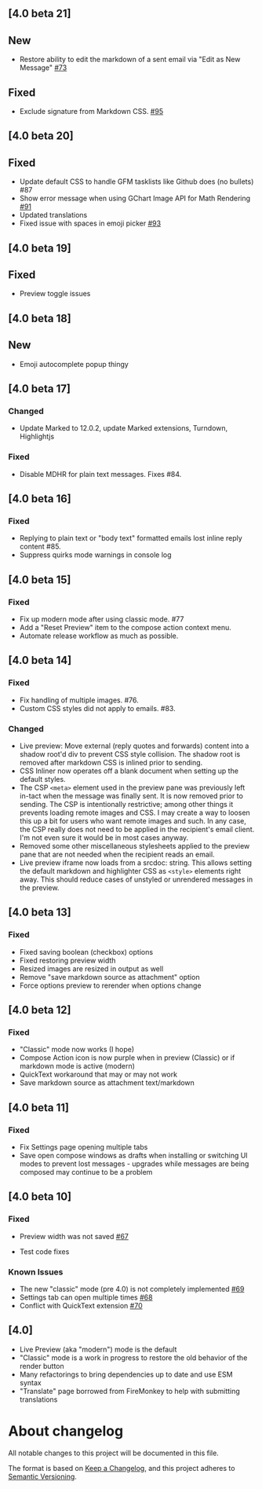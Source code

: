 ## [4.0 beta 21]

## New

- Restore ability to edit the markdown of a sent email via "Edit as New Message"
  [#73](https://gitlab.com/jfx2006/markdown-here-revival/-/issues/73)

## Fixed

- Exclude signature from Markdown CSS. [#95](https://gitlab.com/jfx2006/markdown-here-revival/-/issues/95)

## [4.0 beta 20]

## Fixed

- Update default CSS to handle GFM tasklists like Github does (no bullets) #87
- Show error message when using GChart Image API for Math Rendering
  [#91](https://gitlab.com/jfx2006/markdown-here-revival/-/issues/91)
- Updated translations
- Fixed issue with spaces in emoji picker
  [#93](https://gitlab.com/jfx2006/markdown-here-revival/-/issues/93)

## [4.0 beta 19]

## Fixed

- Preview toggle issues

## [4.0 beta 18]

## New

- Emoji autocomplete popup thingy

## [4.0 beta 17]

### Changed

- Update Marked to 12.0.2, update Marked extensions, Turndown, Highlightjs

### Fixed

- Disable MDHR for plain text messages. Fixes #84.

## [4.0 beta 16]

### Fixed

- Replying to plain text or "body text" formatted emails lost inline reply content #85.
- Suppress quirks mode warnings in console log

## [4.0 beta 15]

### Fixed

- Fix up modern mode after using classic mode. #77
- Add a "Reset Preview" item to the compose action context menu. 
- Automate release workflow as much as possible.

## [4.0 beta 14]

### Fixed

- Fix handling of multiple images.  #76.
- Custom CSS styles did not apply to emails. #83.

### Changed

- Live preview: Move external (reply quotes and forwards) content into a shadow
  root'd div to prevent CSS style collision. The shadow root is removed after
  markdown CSS is inlined prior to sending.
- CSS Inliner now operates off a blank document when setting up the default
  styles.
- The CSP `<meta>` element used in the preview pane was previously left in-tact
  when the message was finally sent. It is now removed prior to sending. The
  CSP is intentionally restrictive; among other things it prevents loading
  remote images and CSS. I may create a way to loosen this up a bit for users
  who want remote images and such. In any case, the CSP really does not need to
  be applied in the recipient's email client. I'm not even sure it would be in
  most cases anyway.
- Removed some other miscellaneous stylesheets applied to the preview pane that
  are not needed when the recipient reads an email.
- Live preview iframe now loads from a srcdoc: string. This allows setting the
  default markdown and highlighter CSS as `<style>` elements right away. This
  should reduce cases of unstyled or unrendered messages in the preview.

## [4.0 beta 13]

### Fixed

- Fixed saving boolean (checkbox) options
- Fixed restoring preview width
- Resized images are resized in output as well
- Remove "save markdown source as attachment" option
- Force options preview to rerender when options change

## [4.0 beta 12]

### Fixed

- "Classic" mode now works (I hope)
- Compose Action icon is now purple when in preview (Classic) or if
  markdown mode is active (modern)
- QuickText workaround that may or may not work
- Save markdown source as attachment text/markdown

## [4.0 beta 11]

### Fixed

- Fix Settings page opening multiple tabs
- Save open compose windows as drafts when installing or switching UI modes
  to prevent lost messages - upgrades while messages are being composed may
  continue to be a problem

## [4.0 beta 10]

### Fixed

- Preview width was not saved [#67](https://gitlab.com/jfx2006/markdown-here-revival/-/issues/67)

- Test code fixes

### Known Issues

- The new "classic" mode (pre 4.0) is not completely implemented [#69](https://gitlab.com/jfx2006/markdown-here-revival/-/issues/69)
- Settings tab can open multiple times [#68](https://gitlab.com/jfx2006/markdown-here-revival/-/issues/68)
- Conflict with QuickText extension [#70](https://gitlab.com/jfx2006/markdown-here-revival/-/issues/70)

## [4.0]

- Live Preview (aka "modern") mode is the default
- "Classic" mode is a work in progress to restore the old behavior of the
  render button
- Many refactorings to bring dependencies up to date and use ESM syntax
- "Translate" page borrowed from FireMonkey to help with submitting translations

[HEAD]: https://gitlab.com/jfx2006/markdown-here-revival/-/tags/vHEAD

[//]: # (C3-2-DKAC:GGL:Rjfx2006/markdown-here-revival:Tv{t})

# About changelog

All notable changes to this project will be documented in this file.

The format is based on [Keep a Changelog](https://keepachangelog.com/en/1.0.0/),
and this project adheres to [Semantic Versioning](https://semver.org/spec/v2.0.0.html).
